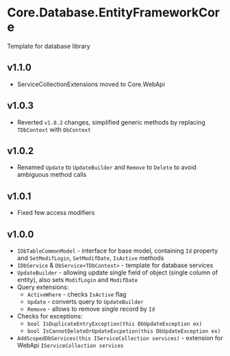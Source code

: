 ﻿# Core.Database.EntityFrameworkCore
Template for database library
## v1.1.0
* ServiceCollectionExtensions moved to Core.WebApi
## v1.0.3
* Reverted `v1.0.2` changes, simplified generic methods by replacing `TDbContext` with `DbContext`
## v1.0.2
* Renamed `Update` to `UpdateBuilder` and `Remove` to `Delete` to avoid ambiguous method calls
## v1.0.1
* Fixed few access modifiers
## v1.0.0
* `IDbTableCommonModel` - interface for base model, containing `Id` property and `SetModifLogin`, `SetModifDate`, `IsActive` methods
* `IDbService` & `DbService<TDbContext>` - template for database services
* `UpdateBuilder` - allowing update single field of object (single column of entity), also sets `ModifLogin` and `ModifDate`
* Query extensions:
	* `ActiveWhere` - checks `IsActive` flag
	* `Update` - converts query to `UpdateBuilder`
	* `Remove` - allows to remove single record by `Id`
* Checks for exceptions:
	* `bool IsDuplicateEntryException(this DbUpdateException ex)`
	* `bool IsCannotDeleteOrUpdateExcpetion(this DbUpdateException ex)`
* `AddScopedDbServices(this IServiceCollection services)` - extension for WebApi `IServiceCollection services`
